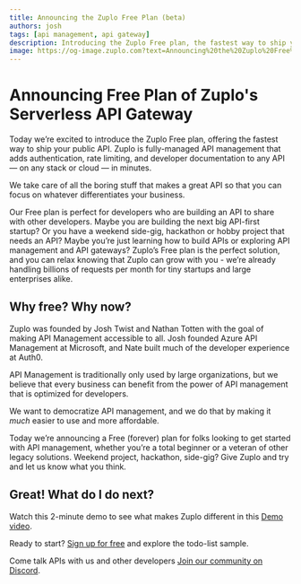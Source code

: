 ```yaml
---
title: Announcing the Zuplo Free Plan (beta)
authors: josh
tags: [api management, api gateway]
description: Introducing the Zuplo Free plan, the fastest way to ship your public API. Our Free plan is perfect for developers who are building an API to share with other developers.
image: https://og-image.zuplo.com?text=Announcing%20the%20Zuplo%20Free%20Plan%20beta
---
```


# Announcing Free Plan of Zuplo's Serverless API Gateway

Today we’re excited to introduce the Zuplo Free plan, offering the fastest way to ship your public API. Zuplo is fully-managed API management that adds authentication, rate limiting, and developer documentation to any API — on any stack or cloud — in minutes.

We take care of all the boring stuff that makes a great API so that you can focus on whatever differentiates your business.

Our Free plan is perfect for developers who are building an API to share with other developers. Maybe you are building the next big API-first startup? Or you have a weekend side-gig, hackathon or hobby project that needs an API? Maybe you’re just learning how to build APIs or exploring API management and API gateways? Zuplo’s Free plan is the perfect solution, and you can relax knowing that Zuplo can grow with you - we’re already handling billions of requests per month for tiny startups and large enterprises alike.

## Why free? Why now?

Zuplo was founded by Josh Twist and Nathan Totten with the goal of making API Management accessible to all. Josh founded Azure API Management at Microsoft, and Nate built much of the developer experience at Auth0.

API Management is traditionally only used by large organizations, but we believe that every business can benefit from the power of API management that is optimized for developers.

We want to democratize API management, and we do that by making it _much_ easier to use and more affordable.

Today we’re announcing a Free (forever) plan for folks looking to get started with API management, whether you’re a total beginner or a veteran of other legacy solutions. Weekend project, hackathon, side-gig? Give Zuplo and try and let us know what you think.

## Great! What do I do next?

Watch this 2-minute demo to see what makes Zuplo different in this [Demo video](https://youtu.be/FMvGJ3dC74M).

<YouTubeVideo url="https://www.youtube-nocookie.com/embed/FMvGJ3dC74M" />

Ready to start? [Sign up for free](http://portal.zuplo.com/signup) and explore the todo-list sample.

Come talk APIs with us and other developers [Join our community on Discord](https://discord.gg/8QbEjr2MgZ).
